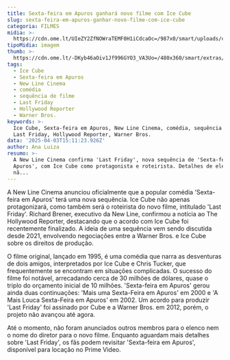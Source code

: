```yaml
---
title: Sexta-feira em Apuros ganhará novo filme com Ice Cube
slug: sexta-feira-em-apuros-ganhar-novo-filme-com-ice-cube
categoria: FILMES
midia: >-
  https://cdn.ome.lt/UIeZY2ZfNOWraTEMF0H1iCdcaOc=/987x0/smart/uploads/conteudo/fotos/OMELETE_CAPA_-_2025-04-03T111911.087.png
tipoMidia: imagem
thumb: >-
  https://cdn.ome.lt/-DKyb46aOiv1Jf996GYO3_VA3Uo=/480x360/smart/extras/conteudos/omelete_THUMB_-_2025-04-03T111853.582.png
tags:
  - Ice Cube
  - Sexta-feira em Apuros
  - New Line Cinema
  - comédia
  - sequência de filme
  - Last Friday
  - Hollywood Reporter
  - Warner Bros.
keywords: >-
  Ice Cube, Sexta-feira em Apuros, New Line Cinema, comédia, sequência de filme,
  Last Friday, Hollywood Reporter, Warner Bros.
data: '2025-04-03T15:11:23.926Z'
author: Ana Luiza
resumo: >-
  A New Line Cinema confirma 'Last Friday', nova sequência de 'Sexta-feira em
  Apuros', com Ice Cube como protagonista e roteirista. Detalhes de elenco ainda
  nã...
---
```


A New Line Cinema anunciou oficialmente que a popular comédia 'Sexta-feira em Apuros' terá uma nova sequência. Ice Cube não apenas protagonizará, como também será o roteirista do novo filme, intitulado 'Last Friday'. Richard Brener, executivo da New Line, confirmou a notícia ao The Hollywood Reporter, destacando que o acordo com Ice Cube foi recentemente finalizado. A ideia de uma sequência vem sendo discutida desde 2021, envolvendo negociações entre a Warner Bros. e Ice Cube sobre os direitos de produção.

O filme original, lançado em 1995, é uma comédia que narra as desventuras de dois amigos, interpretados por Ice Cube e Chris Tucker, que frequentemente se encontram em situações complicadas. O sucesso do filme foi notável, arrecadando cerca de 30 milhões de dólares, quase o triplo do orçamento inicial de 10 milhões. 'Sexta-feira em Apuros' gerou ainda duas continuações: 'Mais uma Sexta-Feira em Apuros' em 2000 e 'A Mais Louca Sexta-Feira em Apuros' em 2002. Um acordo para produzir 'Last Friday' foi assinado por Cube e a Warner Bros. em 2012, porém, o projeto não avançou até agora.

Até o momento, não foram anunciados outros membros para o elenco nem o nome do diretor para o novo filme. Enquanto aguardam mais detalhes sobre 'Last Friday', os fãs podem revisitar 'Sexta-feira em Apuros', disponível para locação no Prime Video.
